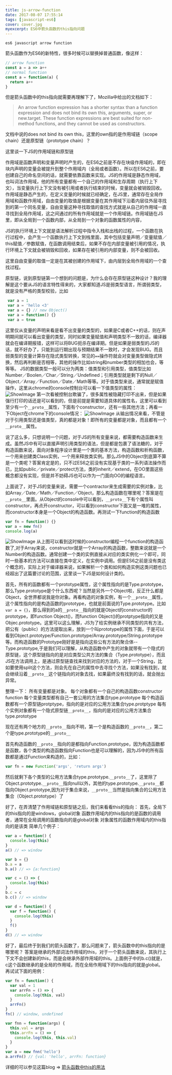 ```yaml
---
title: js-arrow-function
date: 2017-08-07 17:55:14
tags: [javascript-es6]
cover: cover.jpg
myexcerpt: ES6中箭头函数的this指向问题
---
```


`es6 javascript arrow function`

箭头函数作为ES6的新特性，很多时候可以替换掉普通函数，像这样：

```javascript
// arrow function
const a = a => a++
// normal function
const a = function(a) {
  return a++
}
```

但是箭头函数中的this指向就需要再理解下了，Mozilla中给出的文档如下：
>An arrow function expression has a shorter syntax than a function expression and does not bind its own this, arguments, super, or new.target. These function expressions are best suited for non-method functions, and they cannot be used as constructors.

文档中说的does not bind its own this，这里的own指的是作用域链（scope chain）还是原型链（prototype chain）？

这里谈一下JS的作用域链和原型链

作用域是函数声明和变量声明时产生的，在ES6之前是不存在块级作用域的，即在块内声明的变量会被提升到整个作用域内（全局或者函数）。所以在ES6之前，要创建自己的命名空间的话，就需要依靠函数来实现。JS的作用域是静态作用域，也叫词法作用域，他的所有变量都有一个自己的作用域和生存周期（执行上下文），当变量执行上下文没有被引用或者执行结束的时候，变量就会被销毁回收。作用域是静态产生的，在定义变量的时候就已经确定，在JS里，通常存在全局作用域和函数作用域，自由变量的取值是根据变量在其作用域下沿着内层往外层寻找到的第一个同名变量，自由变量这种寻找取值的查找方式就是从自己的作用域一直寻找到全局作用域，这之间通过的所有作用域就是一个作用域链。作用域链在JS里，即从全局到一个函数内部，从全局到一个对象的函数属性的内容，

JS的执行环境上下文就是语法解析过程中指令入栈和出栈的过程，一个函数在执行过程中，会产生一个函数执行上下文到栈里面，其中包括变量声明／变量赋值／this赋值／参数赋值，在函数调用结束后，如果不存在内部变量被引用的情况，执行环境上下文就会被销毁和回收，如果存在被引用的内部变量，则不会被回收。

这里自由变量的取值一定是在其被创建的作用域下，由内层到全局作用域的一个查找过程。

原型链，说到原型链第一个想到的问题是，为什么会存在原型链这种设计？我的理解是这个要从JS的语言特性得来的，大家都知道JS是弱类型语言，所谓弱类型，就是没有严格的类型校验，比如 
```javascript
 var a = 1
 var a = 'hello <3'
 var a = {} // new Object()
 var a = function() {}
 var a = true
```
 这里仅从变量的声明来看是看不出变量的类型的，如果是C或者C++的话，则在声明期间就可以看出变量的类型，同时如果变量赋值和声明类型不一致的话，编译器就会在编译期报错，这样可以将BUG扼杀在编译期。但是如果是弱类型的JS的话，就不好办了，只能到运行期出现与预期结果不一致时，才会发现BUG。而且弱类型的变量计算存在隐式类型转换，常见的`==`操作符就会对变量类型做隐式转换，然后再判断是否相等，其他的操作比如string和number类型的相加也会，等等等。
 JS的数据类型一般可以分为两类：值类型和引用类型，值类型比如Number／Boolen／Char／String／Undefined；引用类型就是剩下的Null／Object／Array／Function／Date／Math等等。对于值类型来说，通常就是赋值操作，这里从chrome的console控制台可以看一下值类型的属性：
![ShowImage](console_val.png)
第一次看被控制台欺骗了，很多属性被隐藏打印不出来，但是如果强行打印的话还是可以看到的，但是前提是需要知道具体的属性名，这里可以看到至少有一个`__proto__`属性，下面有个constructor，还有一些其他方法；再看一下Object在chrome下的console情况：
![ShowImage](console_obj.png)
从输出情况来看，不管是对于引用类型还是值类型，真的都是对象！即所有的变量都是对象，而且都有一个`__proto__`属性。

说了这么多，只想说明一个问题，对于JS的所有变量来说，都需要构造函数来生成。虽然JS中有可以直接声明引用类型的语法，但是都是包裹了语法糖的，对于构造函数来说，面向对象程序设计里是一个类的基本方法，构造函数和析构函数，一个用来创建类Class实例，一个用来释放类实例。那么JS中的Object到底算不算是一个类呢？答案肯定是的，只不过ES6之前没有实现基于类的一系列语法操作而已，比如public／private／protect方法，类的inherit／extend，在OO里面这些概念都没有实现，但是并不妨碍JS也可以作为一门面向OO的编程语言。

上面说了，对于JS的变量来说，需要一个contractor来生成需要的实例对象，比如Array／Date／Math／Function／Object，那么构造函数在哪里呢？答案是在`__proto__`里面。从Object的console中可以看到，`__proto__`下有个属性叫constructor，再点开constructor，可以看到constructor下面又是一堆的属性，而constructor本身是一个Object的构造函数。再测试一下function的构造函数
```javascript
var fn = function() {}
var a = new fn()
console.log(a)
```
![ShowImage](console_fun.png)
从上图可以看到这时候的constructor编程一个function的构造函数了,对于Array来说，constructor就是一个Array的构造函数，整数来说就是一个Number的构造函数。通常创建一个类的实例直接从对应的类实例化一个即可，同时一些基本的方法可以直接在类中定义，在实例中调用。但是ES6之前是没有类这个概念的，实际上对于编译器来说，如果解析一个类和如何构造实例这类问题也已经超出了这篇要讨论的范围，这里谈一下JS是如何设计类的。

首先，所有的函数都有一个prototype属性，这个属性指向的是Type.prototype，那么Type.prototype是个什么东西呢？当然是另外一个Object啦，反正什么都是Object，全世界都说我是你对象。再看构造的对象实例，有一个`__proto__`属性，这个属性指向的是构造函数的prototype，也就是前面说的Type.prototype。比如`var a = {}`，那么得到的a的`__proto__`指向的就是Object的constructor的prototype，即function Object()，而function Object()的protptype指向的又是Objec.prototype。这里可以这么理解，JS为了给实例继承不同类型的共有方法，把公有（public）的方法提取出来，放到一个叫prototype的属性下面，于是可以看到Object.prototype/Function.prototype/Array.prototype/String.prototype等。而构造函数的Prototype刚好是是指向这些公有方法的聚合体--Type.prototype,于是我们可以理解，从构造函数中产生的对象就带有一个隐式的原型链，这个原型链指向的是对应类型公共方法的集合（Type.prototype），而且JS在方法调用上，是通过原型链查找来找到对应的方法的，对于一个String，比如要使用split这个方法，则会先在自己的属性中去寻找个方法，如果没有找到，就会继续沿着`__proto__`这个链指向的对象去找，如果最终没有找到的话，就会抛出异常。

整理一下：
所有变量都是对象。
每个对象都有一个自己的构造函数constructor function
每个变量类型都有自己一套公用的方法集合type.prototype
每个构造函数都有一个原型链protptype，指向的是对应的公用方法集合type.protptype
每有个实例对象都有一个隐式原型链`__proto__`，指向的是对应的公用方法集合type.prototype

现在还有两个地方的`__proto__`指向不明，第一个是构造函数的`__proto__`，第二个是type.prototype的`__proto__`

首先构造函数的`__proto__`指向的是都指向Function.prototype，因为构造函数都是函数，各个类型的构造函数指向Function也是可以理解的，因为JS中的所有函数都是通过Function来构造的，比如：
```javascript
var fn = new Function('args', 'return args')
```
然后就剩下各个类型的公用方法集合type.prototype.`__proto__`了，这里除了Object.prototype.`__proto__`指向null以外，其他的type.prototype.`__proto__`都指向Object.prototype,因为对于集合来说，`__proto__`当然是指向集合的公用方法集合（Object.prototype）了

好了，在弄清楚了作用域链和原型链之后，我们来看看this的指向：
首先，全局下的this指向的是windows，global对象
函数作用域内的this指向的是函数的调用者，通常在全局调用的函数指向的是global对象
对象属性的函数作用域内的this指向的是该类
简单几个例子：
```javascript
var a = function() {
  console.log(this)
}
a() // => window

var b = {}
b.a = a
b.a() // => {a:function}

var c = () => {
  console.log(this)
}
b.c = c
b.c() // => window

var d = function() {
  var f = function() {
    console.log(this)
  }
  f()
}
d() // => window

```
好了，最后终于到我们的箭头函数了，那么问题来了，箭头函数中的this指向的是哪里呢？
答案是继承的外部词法作用域的this，对于一个箭头函数来说，其执行上下文不会创建新的this，而是会继承外部作用域的this。上面例子中的b.c()就是，c这个函数继承的是全局的作用域，而在全局作用域下的this指向的就是global。再试试下面的用例：
```javascript
var fn = function() {
  var val = 1
  var arrFn = () => {
    console.log(this, val)
  }
  arrFn()
}
fn() // window, undefined

var fnn = function(args) {
  this.val = args
  this.arrFn = () => {
    console.log(this, this.val)
  }
}
var a = new fnn('hello')
a.arrFn() // {val: 'hello', arrFn: function}
```
详细的可以参见这篇blog => [箭头函数中this的用法](https://github.com/zhengweikeng/blog/issues/11)